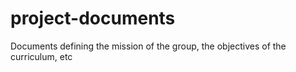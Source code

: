 # project-documents
Documents defining the mission of the group, the objectives of the curriculum, etc

